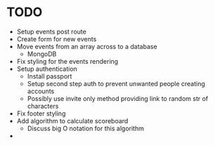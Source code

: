 # TODO

* Setup events post route
* Create form for new events
* Move events from an array across to a database
    * MongoDB
* Fix styling for the events rendering
* Setup authentication
    * Install passport
    * Setup second step auth to prevent unwanted people creating accounts
    * Possibly use invite only method providing link to random str of characters
* Fix footer styling
* Add algorithm to calculate scoreboard
    * Discuss big O notation for this algorithm
* 